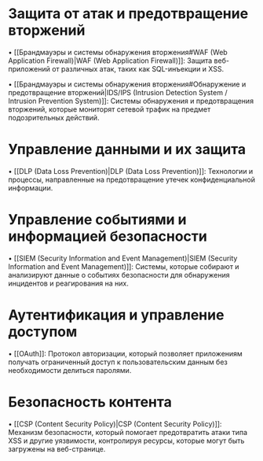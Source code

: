 
# Защита от атак и предотвращение вторжений

   • [[Брандмауэры и системы обнаружения вторжения#WAF (Web Application Firewall)|WAF (Web Application Firewall)]]: Защита веб-приложений от различных атак, таких как SQL-инъекции и XSS.

   • [[Брандмауэры и системы обнаружения вторжения#Обнаружение и предотвращение вторжений|IDS/IPS (Intrusion Detection System / Intrusion Prevention System)]]: Системы обнаружения и предотвращения вторжений, которые мониторят сетевой трафик на предмет подозрительных действий.

# Управление данными и их защита

   • [[DLP (Data Loss Prevention)|DLP (Data Loss Prevention)]]: Технологии и процессы, направленные на предотвращение утечек конфиденциальной информации.
   
# Управление событиями и информацией безопасности

   • [[SIEM (Security Information and Event Management)|SIEM (Security Information and Event Management)]]: Системы, которые собирают и анализируют данные о событиях безопасности для обнаружения инцидентов и реагирования на них.

# Аутентификация и управление доступом

   • [[OAuth]]: Протокол авторизации, который позволяет приложениям получать ограниченный доступ к пользовательским данным без необходимости делиться паролями.
   
# Безопасность контента

   • [[CSP (Content Security Policy)|CSP (Content Security Policy)]]: Механизм безопасности, который помогает предотвратить атаки типа XSS и другие уязвимости, контролируя ресурсы, которые могут быть загружены на веб-странице.